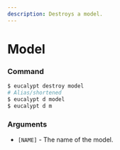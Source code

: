 ```yaml
---
description: Destroys a model.
---
```


# Model

### Command

```ruby
$ eucalypt destroy model
# Alias/shortened
$ eucalypt d model
$ eucalypt d m
```

### Arguments

* `[NAME]` - The name of the model.

